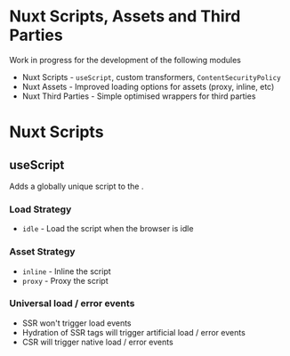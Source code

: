 # Nuxt Scripts, Assets and Third Parties

Work in progress for the development of the following modules
- Nuxt Scripts - `useScript`, custom transformers, `ContentSecurityPolicy` 
- Nuxt Assets - Improved loading options for assets (proxy, inline, etc)
- Nuxt Third Parties - Simple optimised wrappers for third parties

# Nuxt Scripts

## useScript

Adds a globally unique script to the <head>.

### Load Strategy

- `idle` - Load the script when the browser is idle

### Asset Strategy

- `inline` - Inline the script
- `proxy` - Proxy the script

### Universal load / error events

- SSR won't trigger load events
- Hydration of SSR tags will trigger artificial load / error events
- CSR will trigger native load / error events

